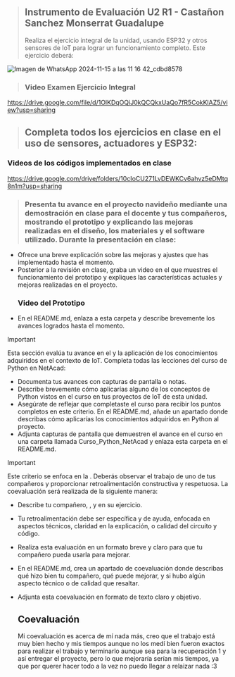 > ## Instrumento de Evaluación U2 R1 - Castañon Sanchez Monserrat Guadalupe
> Realiza el ejercicio integral de la unidad, usando ESP32 y otros sensores
de IoT para lograr un funcionamiento completo. Este ejercicio deberá:

![Imagen de WhatsApp 2024-11-15 a las 11 16 42_cdbd8578](https://github.com/user-attachments/assets/f5092b00-54b7-4d74-a866-ce721115019c)

> ### Video Examen Ejercicio Integral
https://drive.google.com/file/d/1OlKDqOQiJ0kQCQkxUaQo7fR5CokKlAZ5/view?usp=sharing

> ## Completa todos los ejercicios en clase en el uso de sensores, actuadores y ESP32:
### Videos de los códigos implementados en clase
https://drive.google.com/drive/folders/10cIoCU271LvDEWKCv6ahvz5eDMtq8n1m?usp=sharing

> ### Presenta tu avance en el proyecto navideño mediante una demostración en clase para el docente y tus compañeros, mostrando el prototipo y explicando las mejoras realizadas en el diseño, los materiales y el software utilizado. Durante la presentación en clase:

- Ofrece una breve explicación sobre las mejoras y ajustes que has implementado hasta el momento.
- Posterior a la revisión en clase, graba un video en el que muestres el funcionamiento del prototipo
  y expliques las características actuales y mejoras realizadas en el proyecto.
  ### Video del Prototipo
- En el README.md, enlaza a esta carpeta y describe brevemente los avances logrados hasta el momento.

> [!IMPORTANT]
> Esta sección evalúa tu avance en el  y la aplicación de los conocimientos adquiridos en el contexto de IoT.
> Completa todas las lecciones del curso de Python en NetAcad:

- Documenta tus avances con capturas de pantalla o notas.
- Describe brevemente cómo aplicarías alguno de los conceptos de Python vistos en el curso en tus proyectos
  de IoT de esta unidad.
- Asegúrate de reflejar que completaste el curso para recibir los puntos completos en este criterio.
  En el README.md, añade un apartado donde describas cómo aplicarías los conocimientos adquiridos en Python al proyecto.
- Adjunta capturas de pantalla que demuestren el avance en el curso en una carpeta llamada Curso_Python_NetAcad
  y enlaza esta carpeta en el README.md.

> [!IMPORTANT]
> Este criterio se enfoca en la . Deberás observar el trabajo de uno de tus compañeros y proporcionar retroalimentación
> constructiva y respetuosa. La coevaluación será realizada de la siguiente manera:

- Describe  tu compañero, , y  en su ejercicio.
- Tu retroalimentación debe ser específica y de ayuda, enfocada en aspectos técnicos, claridad en la explicación,
  o calidad del circuito y código.
- Realiza esta evaluación en un formato breve y claro para que tu compañero pueda usarla para mejorar.
- En el README.md, crea un apartado de coevaluación donde describas qué hizo bien tu compañero, qué puede mejorar,
  y si hubo algún aspecto técnico o de calidad que resaltar.
- Adjunta esta coevaluación en formato de texto claro y objetivo.

  ## Coevaluación
  Mi coevaluación es acerca de mí nada más, creo que el trabajo está muy bien hecho
  y mis tiempos aunque no los medí bien fueron exactos para realizar el trabajo y
  terminarlo aunque sea para la recuperación 1 y así entregar el proyecto, pero lo que
  mejoraría serían mis tiempos, ya que por querer hacer todo a la vez no puedo
  llegar a relaizar nada :3


